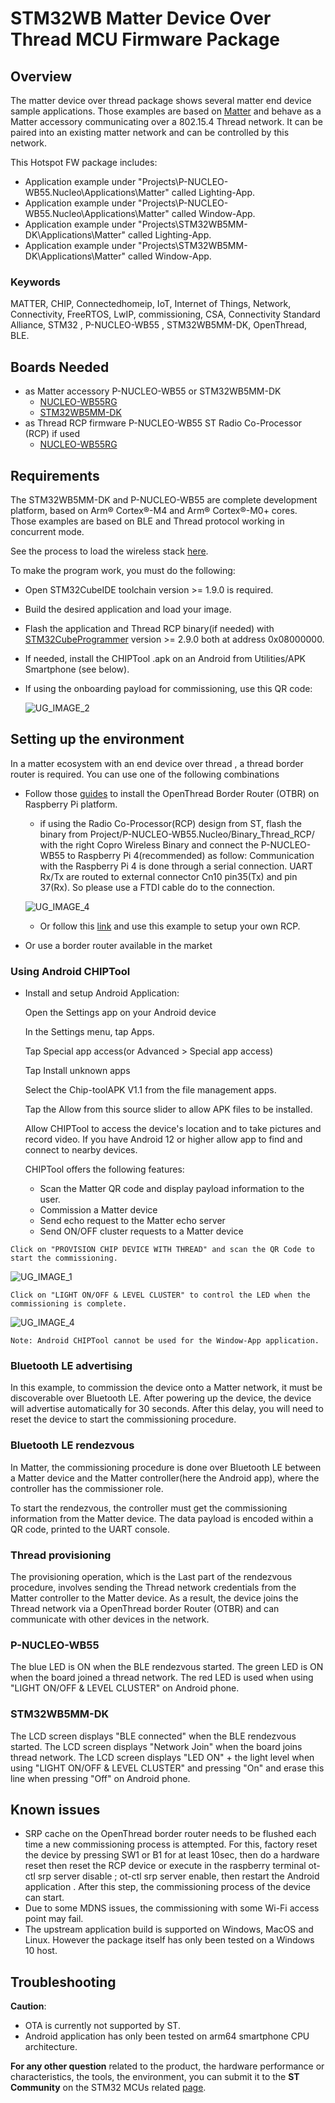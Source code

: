 # STM32WB Matter Device Over Thread MCU Firmware Package


## Overview

The matter device over thread package shows several matter end device sample applications. 
    Those examples are based on [Matter](https://github.com/project-chip/connectedhomeip) and behave as a Matter accessory communicating
	over a 802.15.4 Thread network. It can be paired into an existing matter network and can be controlled by this network.	

This Hotspot FW package includes:
* Application example under "Projects\P-NUCLEO-WB55.Nucleo\Applications\Matter" called Lighting-App.     	
* Application example under "Projects\P-NUCLEO-WB55.Nucleo\Applications\Matter" called Window-App.  
* Application example under "Projects\STM32WB5MM-DK\Applications\Matter" called Lighting-App.  
* Application example under "Projects\STM32WB5MM-DK\Applications\Matter" called Window-App.    
    
    

### <b>Keywords</b>

MATTER, CHIP, Connectedhomeip, IoT, Internet of Things, Network, Connectivity, FreeRTOS, LwIP, commissioning, CSA, Connectivity Standard Alliance,
STM32 , P-NUCLEO-WB55 , STM32WB5MM-DK, OpenThread, BLE. 

## Boards Needed
  * as Matter accessory P-NUCLEO-WB55 or STM32WB5MM-DK
    * [NUCLEO-WB55RG](https://www.st.com/en/evaluation-tools/nucleo-wb55rg.html)
    * [STM32WB5MM-DK](https://www.st.com/en/evaluation-tools/stm32wb5mm-dk.html)
  * as Thread RCP firmware P-NUCLEO-WB55  ST Radio Co-Processor (RCP) if used
    * [NUCLEO-WB55RG](https://www.st.com/en/evaluation-tools/nucleo-wb55rg.html) 
	
 
## Requirements
The STM32WB5MM-DK and P-NUCLEO-WB55 are complete development platform, based on Arm® Cortex®-M4 and Arm® Cortex®-M0+ cores.
Those examples are based on BLE and Thread protocol working in concurrent mode.

See the process to load the wireless stack [here](https://wiki.st.com/stm32mcu/wiki/Connectivity:STM32WB_BLE_Hardware_Setup).

To make the program work, you must do the following:
  * Open STM32CubeIDE toolchain version >= 1.9.0 is required.
  * Build the desired application and load your image.
  * Flash the application and Thread RCP binary(if needed) with [STM32CubeProgrammer](https://www.st.com/en/development-tools/stm32cubeprog.html) version >= 2.9.0
    both at address 0x08000000.
  * If needed, install the CHIPTool .apk on an Android from Utilities/APK Smartphone (see below).
  * If using the onboarding payload for commissioning, use this QR code:

    ![UG_IMAGE_2](Utilities/Media/Images/User_Guide/QRCodedemo.jpg) 
 


## Setting up the environment
In a matter ecosystem with an end device over thread , a thread border router is required. You can use one of the following combinations 


  * Follow those [guides](https://openthread.io/guides/border-router/raspberry-pi) to install the OpenThread Border Router (OTBR)
    on Raspberry Pi platform.
	 * if using the Radio Co-Processor(RCP) design from ST, flash the binary from Project/P-NUCLEO-WB55.Nucleo/Binary_Thread_RCP/ with
     the right Copro Wireless Binary and connect the P-NUCLEO-WB55 to Raspberry Pi 4(recommended) as follow:
     Communication with the Raspberry Pi 4 is done through a serial connection. UART Rx/Tx are routed to 
     external connector Cn10 pin35(Tx) and pin 37(Rx). So please use a FTDI cable do to the connection.
      
      ![UG_IMAGE_4](Utilities/Media/Images/User_Guide/RCPhardware.jpg) 
	 
	 * Or follow this [link](https://openthread.io/platforms/co-processor) and use this example to setup your own RCP.

  * Or use a border router available in the market

### Using Android CHIPTool 

   * Install and setup Android Application:

     Open the Settings app on your Android device 

     In the Settings menu, tap Apps.

     Tap Special app access(or Advanced > Special app access)

     Tap Install unknown apps

     Select the Chip-toolAPK V1.1 from the file management apps.

     Tap the Allow from this source slider to allow APK files to be installed.

     Allow CHIPTool to access the device's location and to take pictures and record video.
     If you have Android 12 or higher allow app to find and connect to nearby devices.

     CHIPTool offers the following features:
      * Scan the Matter QR code and display payload information to the user.
      * Commission a Matter device
      * Send echo request to the Matter echo server
      * Send ON/OFF cluster requests to a Matter device 



    Click on "PROVISION CHIP DEVICE WITH THREAD" and scan the QR Code to start the commissioning.
![UG_IMAGE_1](Utilities/Media/Images/User_Guide/Commissioning.jpg)     
   

    Click on "LIGHT ON/OFF & LEVEL CLUSTER" to control the LED when the commissioning is complete.
![UG_IMAGE_4](Utilities/Media/Images/User_Guide/LightONOFF.jpg) 

    Note: Android CHIPTool cannot be used for the Window-App application.


### Bluetooth LE advertising

In this example, to commission the device onto a Matter network, it must be
discoverable over Bluetooth LE. After powering up the device, the device will advertise
automatically for 30 seconds. After this delay, you will need to reset the device to start
the commissioning procedure.

### Bluetooth LE rendezvous    

In Matter, the commissioning procedure is done over Bluetooth LE between a
Matter device and the Matter controller(here the Android app), where the controller has the
commissioner role.

To start the rendezvous, the controller must get the commissioning information
from the Matter device. The data payload is encoded within a QR code, printed to
the UART console. 

### Thread provisioning    

The provisioning operation, which is the Last part of the rendezvous procedure,
involves sending the Thread network credentials from the Matter
controller to the Matter device. As a result, the device joins the Thread network
via a OpenThread border Router (OTBR) and can communicate with other devices in the network.


### P-NUCLEO-WB55

The blue LED is ON when the BLE rendezvous started.
The green LED is ON when the board joined a thread network.
The red LED is used when using "LIGHT ON/OFF & LEVEL CLUSTER" on Android phone.

### STM32WB5MM-DK
The LCD screen displays "BLE connected" when the BLE rendezvous started.
The LCD screen displays "Network Join" when the board joins thread network.
The LCD screen displays "LED ON" + the light level when using "LIGHT ON/OFF & LEVEL CLUSTER" and pressing "On" and erase this line when pressing "Off" on Android phone.


## Known issues

-   SRP cache on the OpenThread border router needs to be flushed each time a new
    commissioning process is attempted. For this, factory reset the device by pressing SW1 or B1 for at least 10sec, then do a hardware
    reset then reset the RCP device or execute in the raspberry terminal ot-ctl srp server disable ; ot-ctl srp server enable, then restart the Android application . After this step, the commissioning process of the device can start.
-   Due to some MDNS issues, the commissioning with some Wi-Fi access point may fail.
-   The upstream application build is supported on Windows, MacOS and Linux. However the package itself has only been tested on a Windows 10 host.


## Troubleshooting

**Caution**: 
  * OTA is currently not supported by ST.
  * Android application has only been tested on arm64 smartphone CPU architecture.

**For any other question** related to the product, the hardware performance or characteristics, the tools, the environment, you can submit it to the **ST Community** on the STM32 MCUs related [page](https://community.st.com/s/topic/0TO0X000000BSqSWAW/stm32-mcus).